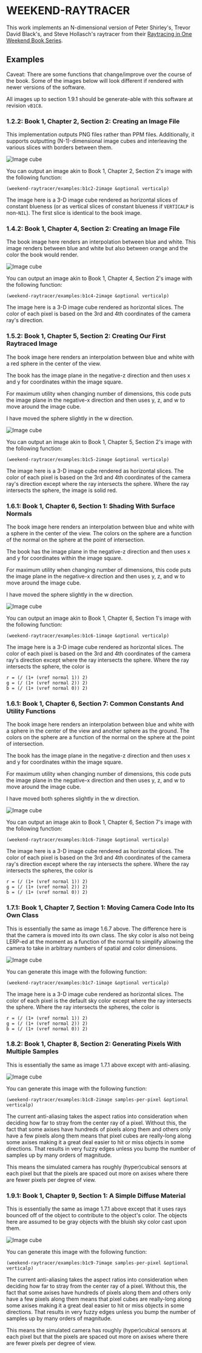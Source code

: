 # WEEKEND-RAYTRACER

This work implements an N-dimensional version of Peter Shirley's, Trevor David Black's, and Steve Hollasch's
raytracer from their [Raytracing in One Weekend Book Series][book].

  [book]: https://raytracing.github.io/books/RayTracingInOneWeekend.html

## Examples

Caveat: There are some functions that change/improve over the course of the book.
Some of the images below will look different if rendered with newer versions
of the software.

All images up to section 1.9.1 should be generate-able with this
software at revision `vB1C8`.

### 1.2.2: Book 1, Chapter 2, Section 2: Creating an Image File

This implementation outputs PNG files rather than PPM files.
Additionally, it supports outputting (N-1)-dimensional image cubes and
interleaving the various slices with borders between them.

![Image cube](./images/B1C2-2image.png)

You can output an image akin to Book 1, Chapter 2, Section 2's image
with the following function:

    (weekend-raytracer/examples:b1c2-2image &optional verticalp)

The image here is a 3-D image cube rendered as horizontal slices of
constant blueness (or as vertical slices of constant blueness if
`VERTICALP` is non-`NIL`). The first slice is identical to the
book image.

### 1.4.2: Book 1, Chapter 4, Section 2: Creating an Image File

The book image here renders an interpolation between blue and
white. This image renders between blue and white but also between
orange and the color the book would render.

![Image cube](./images/B1C4-2image.png)

You can output an image akin to Book 1, Chapter 4, Section 2's image
with the following function:

    (weekend-raytracer/examples:b1c4-2image &optional verticalp)

The image here is a 3-D image cube rendered as horizontal slices.
The color of each pixel is based on the 3rd and 4th coordinates
of the camera ray's direction.


### 1.5.2: Book 1, Chapter 5, Section 2: Creating Our First Raytraced Image

The book image here renders an interpolation between blue and
white with a red sphere in the center of the view.

The book has the image plane in the negative-z direction and
then uses x and y for coordinates within the image square.

For maximum utility when changing number of dimensions, this
code puts the image plane in the negative-x direction and
then uses y, z, and w to move around the image cube.

I have moved the sphere slightly in the w direction.

![Image cube](./images/B1C5-2image.png)

You can output an image akin to Book 1, Chapter 5, Section 2's image
with the following function:

    (weekend-raytracer/examples:b1c5-2image &optional verticalp)

The image here is a 3-D image cube rendered as horizontal slices.
The color of each pixel is based on the 3rd and 4th coordinates
of the camera ray's direction except where the ray intersects the
sphere. Where the ray intersects the sphere, the image is solid red.


### 1.6.1: Book 1, Chapter 6, Section 1: Shading With Surface Normals

The book image here renders an interpolation between blue and
white with a sphere in the center of the view.
The colors on the sphere are a function of the normal on the
sphere at the point of intersection.

The book has the image plane in the negative-z direction and
then uses x and y for coordinates within the image square.

For maximum utility when changing number of dimensions, this
code puts the image plane in the negative-x direction and
then uses y, z, and w to move around the image cube.

I have moved the sphere slightly in the w direction.

![Image cube](./images/B1C6-1image.png)

You can output an image akin to Book 1, Chapter 6, Section 1's image
with the following function:

    (weekend-raytracer/examples:b1c6-1image &optional verticalp)

The image here is a 3-D image cube rendered as horizontal slices.
The color of each pixel is based on the 3rd and 4th coordinates
of the camera ray's direction except where the ray intersects the
sphere. Where the ray intersects the sphere, the color is

    r = (/ (1+ (vref normal 1)) 2)
    g = (/ (1+ (vref normal 2)) 2)
    b = (/ (1+ (vref normal 0)) 2)


### 1.6.1: Book 1, Chapter 6, Section 7: Common Constants And Utility Functions

The book image here renders an interpolation between blue and
white with a sphere in the center of the view and another sphere as the ground.
The colors on the sphere are a function of the normal on the
sphere at the point of intersection.

The book has the image plane in the negative-z direction and
then uses x and y for coordinates within the image square.

For maximum utility when changing number of dimensions, this
code puts the image plane in the negative-x direction and
then uses y, z, and w to move around the image cube.

I have moved both spheres slightly in the w direction.

![Image cube](./images/B1C6-7image.png)

You can output an image akin to Book 1, Chapter 6, Section 7's image
with the following function:

    (weekend-raytracer/examples:b1c6-7image &optional verticalp)

The image here is a 3-D image cube rendered as horizontal slices.
The color of each pixel is based on the 3rd and 4th coordinates
of the camera ray's direction except where the ray intersects the
sphere. Where the ray intersects the spheres, the color is

    r = (/ (1+ (vref normal 1)) 2)
    g = (/ (1+ (vref normal 2)) 2)
    b = (/ (1+ (vref normal 0)) 2)

### 1.7.1: Book 1, Chapter 7, Section 1: Moving Camera Code Into Its Own Class

This is essentially the same as image 1.6.7 above.
The difference here is that the camera is moved into its own class.
The sky color is also not being LERP-ed at the moment as a function
of the normal to simplify allowing the camera to take in arbitrary
numbers of spatial and color dimensions.

![Image cube](./images/B1C7-1image.png)

You can generate this image with the following function:

    (weekend-raytracer/examples:b1c7-1image &optional verticalp)

The image here is a 3-D image cube rendered as horizontal slices.
The color of each pixel is the default sky color except where the ray
intersects the sphere.
Where the ray intersects the spheres, the color is

    r = (/ (1+ (vref normal 1)) 2)
    g = (/ (1+ (vref normal 2)) 2)
    b = (/ (1+ (vref normal 0)) 2)

### 1.8.2: Book 1, Chapter 8, Section 2: Generating Pixels With Multiple Samples

This is essentially the same as image 1.7.1 above except with anti-aliasing.

![Image cube](./images/B1C8-2image.png)

You can generate this image with the following function:

    (weekend-raytracer/examples:b1c8-2image samples-per-pixel &optional verticalp)

The current anti-aliasing takes the aspect ratios into consideration when
deciding how far to stray from the center ray of a pixel.
Without this, the fact that some axises have hundreds of pixels along them
and others only have a few pixels along them
means that pixel cubes are really-long along some axises
making it a great deal easier to hit or miss objects in some directions.
That results in very fuzzy edges unless you bump the number of samples up by many orders of magnitude.

This means the simulated camera has roughly (hyper)cubical sensors at each pixel
but that the pixels are spaced out more on axises where there are fewer pixels per degree of view.

### 1.9.1: Book 1, Chapter 9, Section 1: A Simple Diffuse Material

This is essentially the same as image 1.7.1 above except that it uses rays
bounced off of the object to contribute to the object's color. The objects
here are assumed to be gray objects with the bluish sky color cast upon
them.

![Image cube](./images/B1C9-7image.png)

You can generate this image with the following function:

    (weekend-raytracer/examples:b1c9-7image samples-per-pixel &optional verticalp)

The current anti-aliasing takes the aspect ratios into consideration when
deciding how far to stray from the center ray of a pixel.
Without this, the fact that some axises have hundreds of pixels along them
and others only have a few pixels along them
means that pixel cubes are really-long along some axises
making it a great deal easier to hit or miss objects in some directions.
That results in very fuzzy edges unless you bump the number of samples up by many orders of magnitude.

This means the simulated camera has roughly (hyper)cubical sensors at each pixel
but that the pixels are spaced out more on axises where there are fewer pixels per degree of view.
